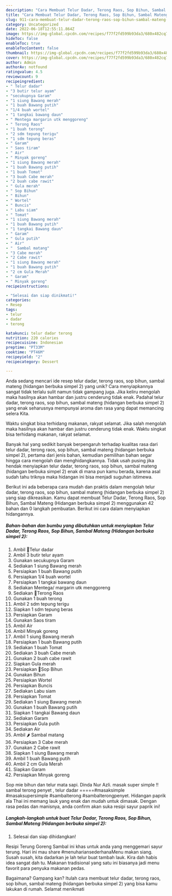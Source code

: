 ```yaml
---
description: "Cara Membuat Telur Dadar, Terong Raos, Sop Bihun, Sambal Mateng (Hidangan berbuka simpel 2) yang Lezat"
title: "Cara Membuat Telur Dadar, Terong Raos, Sop Bihun, Sambal Mateng (Hidangan berbuka simpel 2) yang Lezat"
slug: 911-cara-membuat-telur-dadar-terong-raos-sop-bihun-sambal-mateng-hidangan-berbuka-simpel-2-yang-lezat
category: Uncategorized
date: 2022-06-18T12:55:11.864Z
image: https://img-global.cpcdn.com/recipes/f77f2fd599b93da3/680x482cq70/telur-dadar-terong-raos-sop-bihun-sambal-mateng-hidangan-berbuka-simpel-2-foto-resep-utama.jpg
hideToc: false
enableToc: true
enableTocContent: false
thumbnail: https://img-global.cpcdn.com/recipes/f77f2fd599b93da3/680x482cq70/telur-dadar-terong-raos-sop-bihun-sambal-mateng-hidangan-berbuka-simpel-2-foto-resep-utama.jpg
cover: https://img-global.cpcdn.com/recipes/f77f2fd599b93da3/680x482cq70/telur-dadar-terong-raos-sop-bihun-sambal-mateng-hidangan-berbuka-simpel-2-foto-resep-utama.jpg
author: Admin
authorAv: notfound
ratingvalue: 4.5
reviewcount: 9
recipeingredient:
- " Telur dadar"
- "3 butir telur ayam"
- "secukupnya Garam"
- "1 siung Bawang merah"
- "1 buah Bawang putih"
- "1/4 buah wortel"
- "1 tangkai bawang daun"
- " Mentega margarin utk menggoreng"
- " Terong Raos"
- "1 buah terong"
- "2 sdm tepung terigu"
- "1 sdm tepung beras"
- " Garam"
- " Saos tiram"
- " Air"
- " Minyak goreng"
- "1 siung Bawang merah"
- "1 buah Bawang putih"
- "1 buah Tomat"
- "3 buah Cabe merah"
- "2 buah cabe rawit"
- " Gula merah"
- " Sop Bihun"
- " Bihun"
- " Wortel"
- " Buncis"
- " Labu siam"
- " Tomat"
- "1 siung Bawang merah"
- "1 buah Bawang putih"
- "1 tangkai Bawang daun"
- " Garam"
- " Gula putih"
- " Air"
- "  Sambal matang"
- "3 Cabe merah"
- "2 Cabe rawit"
- "1 siung Bawang merah"
- "1 buah Bawang putih"
- "2 cm Gula Merah"
- " Garam"
- " Minyak goreng"
recipeinstructions:

- "Selesai dan siap dinikmati!"
categories:
- Resep
tags:
- telur
- dadar
- terong

katakunci: telur dadar terong 
nutrition: 220 calories
recipecuisine: Indonesian
preptime: "PT33M"
cooktime: "PT46M"
recipeyield: "2"
recipecategory: Dessert

---
```





Anda sedang mencari ide resep telur dadar, terong raos, sop bihun, sambal mateng (hidangan berbuka simpel 2) yang unik? Cara menyiapkannya sangat tidak terlalu sulit namun tidak gampang juga. Jika keliru mengolah maka hasilnya akan hambar dan justru cenderung tidak enak. Padahal telur dadar, terong raos, sop bihun, sambal mateng (hidangan berbuka simpel 2) yang enak seharusnya mempunyai aroma dan rasa yang dapat memancing selera Kita.





Waktu singkat bisa terhidang makanan, rakyat selamat. Jika salah mengolah maka hasilnya akan hambar dan justru cenderung tidak enak. Waktu singkat bisa terhidang makanan, rakyat selamat.

Banyak hal yang sedikit banyak berpengaruh terhadap kualitas rasa dari telur dadar, terong raos, sop bihun, sambal mateng (hidangan berbuka simpel 2), pertama dari jenis bahan, kemudian pemilihan bahan segar hingga cara mengolah dan menghidangkannya. Tidak usah pusing jika hendak menyiapkan telur dadar, terong raos, sop bihun, sambal mateng (hidangan berbuka simpel 2) enak di mana pun kamu berada, karena asal sudah tahu triknya maka hidangan ini bisa menjadi suguhan istimewa.






Berikut ini ada beberapa cara mudah dan praktis dalam mengolah telur dadar, terong raos, sop bihun, sambal mateng (hidangan berbuka simpel 2) yang siap dikreasikan. Kamu dapat membuat Telur Dadar, Terong Raos, Sop Bihun, Sambal Mateng (Hidangan berbuka simpel 2) menggunakan 42 bahan dan 0 langkah pembuatan. Berikut ini cara dalam menyiapkan hidangannya.

<!--inarticleads1-->

##### Bahan-bahan dan bumbu yang dibutuhkan untuk menyiapkan Telur Dadar, Terong Raos, Sop Bihun, Sambal Mateng (Hidangan berbuka simpel 2):

1. Ambil  🐣Telur dadar
1. Ambil 3 butir telur ayam
1. Gunakan secukupnya Garam
1. Sediakan 1 siung Bawang merah
1. Persiapkan 1 buah Bawang putih
1. Persiapkan 1/4 buah wortel
1. Persiapkan 1 tangkai bawang daun
1. Sediakan  Mentega/ margarin utk menggoreng
1. Sediakan  🍆Terong Raos
1. Gunakan 1 buah terong
1. Ambil 2 sdm tepung terigu
1. Siapkan 1 sdm tepung beras
1. Persiapkan  Garam
1. Gunakan  Saos tiram
1. Ambil  Air
1. Ambil  Minyak goreng
1. Ambil 1 siung Bawang merah
1. Persiapkan 1 buah Bawang putih
1. Sediakan 1 buah Tomat
1. Sediakan 3 buah Cabe merah
1. Gunakan 2 buah cabe rawit
1. Siapkan  Gula merah
1. Persiapkan  🍲Sop Bihun
1. Gunakan  Bihun
1. Persiapkan  Wortel
1. Persiapkan  Buncis
1. Sediakan  Labu siam
1. Persiapkan  Tomat
1. Sediakan 1 siung Bawang merah
1. Gunakan 1 buah Bawang putih
1. Siapkan 1 tangkai Bawang daun
1. Sediakan  Garam
1. Persiapkan  Gula putih
1. Sediakan  Air
1. Ambil  🌶️ Sambal matang
1. Persiapkan 3 Cabe merah
1. Gunakan 2 Cabe rawit
1. Siapkan 1 siung Bawang merah
1. Ambil 1 buah Bawang putih
1. Ambil 2 cm Gula Merah
1. Siapkan  Garam
1. Persiapkan  Minyak goreng


Sop mie bihun dan telur mata sapi. Dinda Nur Azli. masak super simple ‼️ sambal terong penyet , telur dadar =====#masaksimple #masaksupersimple #sambalterong #sambalterongpenyet. Hidangan paprik ala Thai ini memang lauk yang enak dan mudah untuk dimasak. Dengan rasa pedas dan manisnya, anda confirm akan suka resipi sayur paprik ini! 

<!--inarticleads2-->

##### Langkah-langkah untuk buat Telur Dadar, Terong Raos, Sop Bihun, Sambal Mateng (Hidangan berbuka simpel 2):


1. Selesai dan siap dihidangkan!

Resipi Terung Goreng Sambal ini khas untuk anda yang menggemari sayur terung. Hari ini mau share #menuhariansederhanaMenu makan siang. Susah susah, kita dadarkan je lah telur buat tambah lauk. Kira dah habis idea sangat dah tu. Makanan tradisional yang satu ini biasanya jadi menu favorit para penyuka makanan pedas. 

Bagaimana? Gampang kan? Itulah cara membuat telur dadar, terong raos, sop bihun, sambal mateng (hidangan berbuka simpel 2) yang bisa kamu lakukan di rumah. Selamat menikmati

